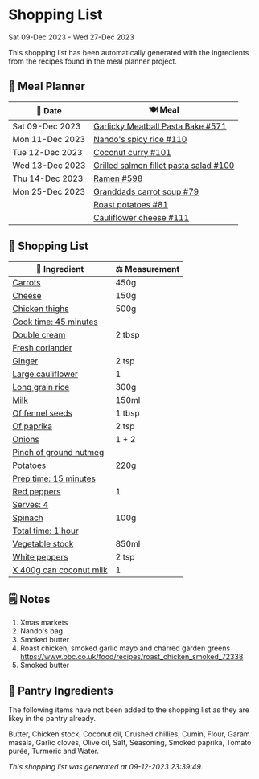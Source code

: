 # Shopping List

Sat 09-Dec 2023 - Wed 27-Dec 2023

This shopping list has been automatically generated with the ingredients from the recipes found in the meal planner project.

## 📅 Meal Planner

|📅 Date| 🍽️ Meal|
|----|----|
|Sat 09-Dec 2023|[Garlicky Meatball Pasta Bake  #571](https://github.com/jcallaghan/The-Cookbook/issues/571)|
|Mon 11-Dec 2023|[Nando's spicy rice #110](https://github.com/jcallaghan/The-Cookbook/issues/110)|
|Tue 12-Dec 2023|[Coconut curry #101](https://github.com/jcallaghan/The-Cookbook/issues/101)|
|Wed 13-Dec 2023|[Grilled salmon fillet pasta salad #100](https://github.com/jcallaghan/The-Cookbook/issues/100)|
|Thu 14-Dec 2023|[Ramen #598](https://github.com/jcallaghan/The-Cookbook/issues/598)|
|Mon 25-Dec 2023|[Granddads carrot soup #79](https://github.com/jcallaghan/The-Cookbook/issues/79)|
||[Roast potatoes  #81](https://github.com/jcallaghan/The-Cookbook/issues/81)|
||[Cauliflower cheese #111](https://github.com/jcallaghan/The-Cookbook/issues/111)|

## 🛒 Shopping List

| 🍌 Ingredient| ⚖️ Measurement|
|----------|-----------|
|[Carrots](https://www.sainsburys.co.uk/gol-ui/SearchResults/Carrots)|450g|
|[Cheese](https://www.sainsburys.co.uk/gol-ui/SearchResults/Cheese)|150g|
|[Chicken thighs](https://www.sainsburys.co.uk/gol-ui/SearchResults/Chicken%20thighs)|500g|
|[Cook time: 45 minutes](https://www.sainsburys.co.uk/gol-ui/SearchResults/Cook%20time:%2045%20minutes)||
|[Double cream](https://www.sainsburys.co.uk/gol-ui/SearchResults/Double%20cream)|2 tbsp|
|[Fresh coriander](https://www.sainsburys.co.uk/gol-ui/SearchResults/Fresh%20coriander)||
|[Ginger](https://www.sainsburys.co.uk/gol-ui/SearchResults/Ginger)|2 tsp|
|[Large cauliflower](https://www.sainsburys.co.uk/gol-ui/SearchResults/Large%20cauliflower)|1|
|[Long grain rice](https://www.sainsburys.co.uk/gol-ui/SearchResults/Long%20grain%20rice)|300g|
|[Milk](https://www.sainsburys.co.uk/gol-ui/SearchResults/Milk)|150ml|
|[Of fennel seeds](https://www.sainsburys.co.uk/gol-ui/SearchResults/Of%20fennel%20seeds)|1 tbsp|
|[Of paprika](https://www.sainsburys.co.uk/gol-ui/SearchResults/Of%20paprika)|2 tsp|
|[Onions](https://www.sainsburys.co.uk/gol-ui/SearchResults/Onions)|1 + 2|
|[Pinch of ground nutmeg](https://www.sainsburys.co.uk/gol-ui/SearchResults/Pinch%20of%20ground%20nutmeg)||
|[Potatoes](https://www.sainsburys.co.uk/gol-ui/SearchResults/Potatoes)|220g|
|[Prep time: 15 minutes](https://www.sainsburys.co.uk/gol-ui/SearchResults/Prep%20time:%2015%20minutes)||
|[Red peppers](https://www.sainsburys.co.uk/gol-ui/SearchResults/Red%20peppers)|1|
|[Serves: 4](https://www.sainsburys.co.uk/gol-ui/SearchResults/Serves:%204)||
|[Spinach](https://www.sainsburys.co.uk/gol-ui/SearchResults/Spinach)|100g|
|[Total time: 1 hour](https://www.sainsburys.co.uk/gol-ui/SearchResults/Total%20time:%201%20hour)||
|[Vegetable stock](https://www.sainsburys.co.uk/gol-ui/SearchResults/Vegetable%20stock)|850ml|
|[White peppers](https://www.sainsburys.co.uk/gol-ui/SearchResults/White%20peppers)|2 tsp|
|[X 400g can coconut milk](https://www.sainsburys.co.uk/gol-ui/SearchResults/X%20400g%20can%20coconut%20milk)|1|

## 🗒️ Notes

1. Xmas markets
1. Nando's bag
1. Smoked butter
1. Roast chicken, smoked garlic mayo and charred garden greens
https://www.bbc.co.uk/food/recipes/roast_chicken_smoked_72338
1. Smoked butter

## 🏪 Pantry Ingredients

The following items have not been added to the shopping list as they are likey in the pantry already.

Butter, Chicken stock, Coconut oil, Crushed chillies, Cumin, Flour, Garam masala, Garlic cloves, Olive oil, Salt, Seasoning, Smoked paprika, Tomato purée, Turmeric and Water.


_This shopping list was generated at 09-12-2023 23:39:49._